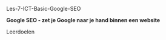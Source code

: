 Les-7-ICT-Basic-Google-SEO

**Google SEO - zet je Google naar je hand binnen een website**

Leerdoelen  

